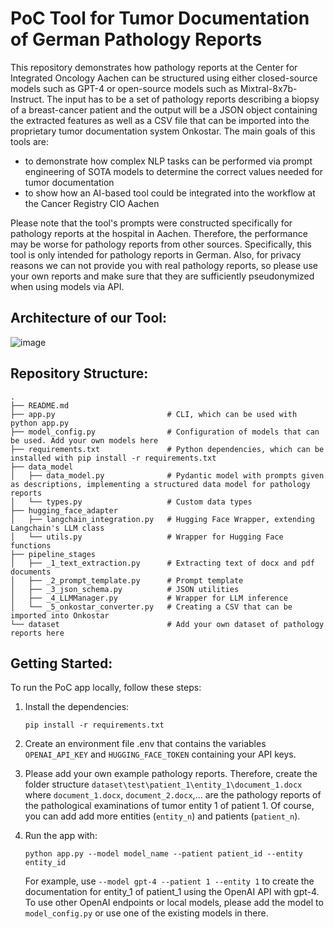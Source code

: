 # PoC Tool for Tumor Documentation of German Pathology Reports

This repository demonstrates how pathology reports at the Center for Integrated Oncology Aachen can be structured using either closed-source models such as GPT-4 or open-source models such as Mixtral-8x7b-Instruct. The input has to be a set of pathology reports describing a biopsy of a breast-cancer patient and the output will be a JSON object containing the extracted features as well as a CSV file that can be imported into the proprietary tumor documentation system Onkostar. The main goals of this tools are:
- to demonstrate how complex NLP tasks can be performed via prompt engineering of SOTA models to determine the correct values needed for tumor documentation
- to show how an AI-based tool could be integrated into the workflow at the Cancer Registry CIO Aachen

Please note that the tool's prompts were constructed specifically for pathology reports at the hospital in Aachen. Therefore, the performance may be worse for pathology reports from other sources. Specifically, this tool is only intended for pathology reports in German. Also, for privacy reasons we can not provide you with real pathology reports, so please use your own reports and make sure that they are sufficiently pseudonymized when using models via API.

## Architecture of our Tool:

![image](https://github.com/MouYongli/MIE2024/assets/56689318/0e57660f-43dc-4a6c-9c9a-ab17bbccd72d)

## Repository Structure:
```
.
├── README.md
├── app.py                         # CLI, which can be used with python app.py
├── model_config.py                # Configuration of models that can be used. Add your own models here
├── requirements.txt               # Python dependencies, which can be installed with pip install -r requirements.txt
├── data_model                     
│   ├── data_model.py              # Pydantic model with prompts given as descriptions, implementing a structured data model for pathology reports
│   └── types.py                   # Custom data types
├── hugging_face_adapter
│   ├── langchain_integration.py   # Hugging Face Wrapper, extending Langchain's LLM class
│   └── utils.py                   # Wrapper for Hugging Face functions
├── pipeline_stages
│   ├── _1_text_extraction.py      # Extracting text of docx and pdf documents
│   ├── _2_prompt_template.py      # Prompt template
│   ├── _3_json_schema.py          # JSON utilities
│   ├── _4_LLMManager.py           # Wrapper for LLM inference
│   └── _5_onkostar_converter.py   # Creating a CSV that can be imported into Onkostar
└── dataset                        # Add your own dataset of pathology reports here
```

## Getting Started:

To run the PoC app locally, follow these steps:

1. Install the dependencies:
   ```
   pip install -r requirements.txt
   ```

2. Create an environment file .env that contains the variables ```OPENAI_API_KEY``` and ```HUGGING_FACE_TOKEN``` containing your API keys.

3. Please add your own example pathology reports. Therefore, create the folder structure ```dataset\test\patient_1\entity_1\document_1.docx``` where ```document_1.docx```, ```document_2.docx```,... are the pathology reports of the pathological examinations of tumor entity 1 of patient 1. Of course, you can add add more entities (```entity_n```) and patients (```patient_n```).

4. Run the app with:
    ```
    python app.py --model model_name --patient patient_id --entity entity_id
    ```
    For example, use ```--model gpt-4 --patient 1 --entity 1``` to create the documentation for entity_1 of patient_1 using the OpenAI API with gpt-4. To use other OpenAI 
    endpoints or local models, please add the model to ```model_config.py``` or use one of the existing models in there.
